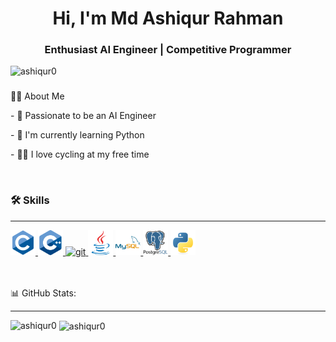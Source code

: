 <h1 align="center">Hi, I'm Md Ashiqur Rahman</h1>
<h3 align="center">Enthusiast AI Engineer | Competitive Programmer</h3>

<p align="left"> <img src="https://komarev.com/ghpvc/?username=ashiqur0&label=Profile%20views&color=0e75b6&style=flat" alt="ashiqur0" /> </p>
<h3></h3>🧑‍💻 About Me</h3>
<p>- 🔭 Passionate to be an AI Engineer</p>
<p>- 🎯 I'm currently learning Python</p>
<p>- 🚴‍♀️ I love cycling at my free time</p>
<br>

<h3 align="left">🛠️ Skills</h3>
<hr>
<p align="left"> <a href="https://www.cprogramming.com/" target="_blank" rel="noreferrer"> <img src="https://raw.githubusercontent.com/devicons/devicon/master/icons/c/c-original.svg" alt="c" width="40" height="40"/> </a> <a href="https://www.w3schools.com/cpp/" target="_blank" rel="noreferrer"> <img src="https://raw.githubusercontent.com/devicons/devicon/master/icons/cplusplus/cplusplus-original.svg" alt="cplusplus" width="40" height="40"/> </a> <a href="https://git-scm.com/" target="_blank" rel="noreferrer"> <img src="https://www.vectorlogo.zone/logos/git-scm/git-scm-icon.svg" alt="git" width="40" height="40"/> </a> <a href="https://www.java.com" target="_blank" rel="noreferrer"> <img src="https://raw.githubusercontent.com/devicons/devicon/master/icons/java/java-original.svg" alt="java" width="40" height="40"/> </a> <a href="https://www.mysql.com/" target="_blank" rel="noreferrer"> <img src="https://raw.githubusercontent.com/devicons/devicon/master/icons/mysql/mysql-original-wordmark.svg" alt="mysql" width="40" height="40"/> </a> <a href="https://www.postgresql.org" target="_blank" rel="noreferrer"> <img src="https://raw.githubusercontent.com/devicons/devicon/master/icons/postgresql/postgresql-original-wordmark.svg" alt="postgresql" width="40" height="40"/> </a> <a href="https://www.python.org" target="_blank" rel="noreferrer"> <img src="https://raw.githubusercontent.com/devicons/devicon/master/icons/python/python-original.svg" alt="python" width="40" height="40"/> </a></p>                                                                                                                                                                                                                               
<br>
<br>
📊 GitHub Stats:
<hr>

<p><img align="left" src="https://github-readme-stats.vercel.app/api/top-langs?username=ashiqur0&show_icons=true&locale=en&layout=compact" alt="ashiqur0" /></p>

<p>&nbsp;<img align="center" src="https://github-readme-stats.vercel.app/api?username=ashiqur0&show_icons=true&locale=en" alt="ashiqur0" /></p>
